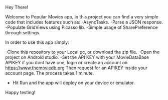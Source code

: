 Hey There!

Welcome to Popular Movies app, in this project you can find a very simple code that includes features such as:
-AsyncTasks.
-Parse a JSON response.
-Populate GridViews using Picasso lib.
-Simple usage of SharePreference through settings.

In order to use this app simply:

-Clone this repository to your Local pc, or download the zip file.
-Open the project on Android studio.
-Set the API KEY with your MovieDataBase APIKEY if you dont have one, login or create an account on https://www.themoviedb.org
Then request for an APIKEY inside your account page. The process takes 1 minute.
- Hit Run and the app will deploy on your device or emulator.

Happy testing!


